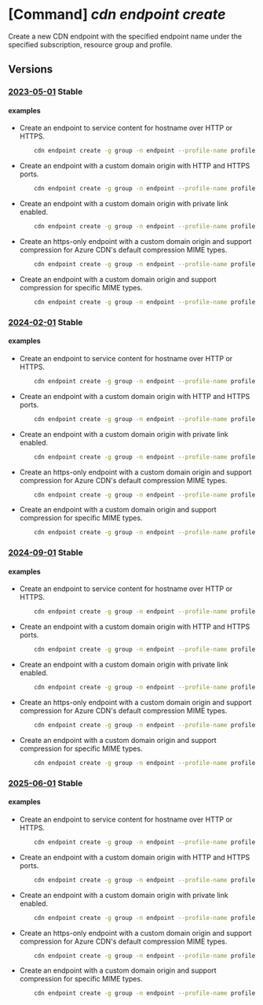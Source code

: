 # [Command] _cdn endpoint create_

Create a new CDN endpoint with the specified endpoint name under the specified subscription, resource group and profile.

## Versions

### [2023-05-01](/Resources/mgmt-plane/L3N1YnNjcmlwdGlvbnMve30vcmVzb3VyY2Vncm91cHMve30vcHJvdmlkZXJzL21pY3Jvc29mdC5jZG4vcHJvZmlsZXMve30vZW5kcG9pbnRzL3t9/2023-05-01.xml) **Stable**

<!-- mgmt-plane /subscriptions/{}/resourcegroups/{}/providers/microsoft.cdn/profiles/{}/endpoints/{} 2023-05-01 -->

#### examples

- Create an endpoint to service content for hostname over HTTP or HTTPS.
    ```bash
        cdn endpoint create -g group -n endpoint --profile-name profile --origin www.example.com
    ```

- Create an endpoint with a custom domain origin with HTTP and HTTPS ports.
    ```bash
        cdn endpoint create -g group -n endpoint --profile-name profile --origin www.example.com 88 4444
    ```

- Create an endpoint with a custom domain origin with private link enabled.
    ```bash
        cdn endpoint create -g group -n endpoint --profile-name profile --origin www.example.com 80 443 /subscriptions/subid/resourcegroups/rg1/providers/Microsoft.Network/privateLinkServices/pls1 eastus "Please approve this request"
    ```

- Create an https-only endpoint with a custom domain origin and support compression for Azure CDN's default compression MIME types.
    ```bash
        cdn endpoint create -g group -n endpoint --profile-name profile --origin www.example.com --no-http --enable-compression
    ```

- Create an endpoint with a custom domain origin and support compression for specific MIME types.
    ```bash
        cdn endpoint create -g group -n endpoint --profile-name profile --origin www.example.com --enable-compression --content-types-to-compress text/plain text/html
    ```

### [2024-02-01](/Resources/mgmt-plane/L3N1YnNjcmlwdGlvbnMve30vcmVzb3VyY2Vncm91cHMve30vcHJvdmlkZXJzL21pY3Jvc29mdC5jZG4vcHJvZmlsZXMve30vZW5kcG9pbnRzL3t9/2024-02-01.xml) **Stable**

<!-- mgmt-plane /subscriptions/{}/resourcegroups/{}/providers/microsoft.cdn/profiles/{}/endpoints/{} 2024-02-01 -->

#### examples

- Create an endpoint to service content for hostname over HTTP or HTTPS.
    ```bash
        cdn endpoint create -g group -n endpoint --profile-name profile --origin www.example.com
    ```

- Create an endpoint with a custom domain origin with HTTP and HTTPS ports.
    ```bash
        cdn endpoint create -g group -n endpoint --profile-name profile --origin www.example.com 88 4444
    ```

- Create an endpoint with a custom domain origin with private link enabled.
    ```bash
        cdn endpoint create -g group -n endpoint --profile-name profile --origin www.example.com 80 443 /subscriptions/subid/resourcegroups/rg1/providers/Microsoft.Network/privateLinkServices/pls1 eastus "Please approve this request"
    ```

- Create an https-only endpoint with a custom domain origin and support compression for Azure CDN's default compression MIME types.
    ```bash
        cdn endpoint create -g group -n endpoint --profile-name profile --origin www.example.com --no-http --enable-compression
    ```

- Create an endpoint with a custom domain origin and support compression for specific MIME types.
    ```bash
        cdn endpoint create -g group -n endpoint --profile-name profile --origin www.example.com --enable-compression --content-types-to-compress text/plain text/html
    ```

### [2024-09-01](/Resources/mgmt-plane/L3N1YnNjcmlwdGlvbnMve30vcmVzb3VyY2Vncm91cHMve30vcHJvdmlkZXJzL21pY3Jvc29mdC5jZG4vcHJvZmlsZXMve30vZW5kcG9pbnRzL3t9/2024-09-01.xml) **Stable**

<!-- mgmt-plane /subscriptions/{}/resourcegroups/{}/providers/microsoft.cdn/profiles/{}/endpoints/{} 2024-09-01 -->

#### examples

- Create an endpoint to service content for hostname over HTTP or HTTPS.
    ```bash
        cdn endpoint create -g group -n endpoint --profile-name profile --origin www.example.com
    ```

- Create an endpoint with a custom domain origin with HTTP and HTTPS ports.
    ```bash
        cdn endpoint create -g group -n endpoint --profile-name profile --origin www.example.com 88 4444
    ```

- Create an endpoint with a custom domain origin with private link enabled.
    ```bash
        cdn endpoint create -g group -n endpoint --profile-name profile --origin www.example.com 80 443 /subscriptions/subid/resourcegroups/rg1/providers/Microsoft.Network/privateLinkServices/pls1 eastus "Please approve this request"
    ```

- Create an https-only endpoint with a custom domain origin and support compression for Azure CDN's default compression MIME types.
    ```bash
        cdn endpoint create -g group -n endpoint --profile-name profile --origin www.example.com --no-http --enable-compression
    ```

- Create an endpoint with a custom domain origin and support compression for specific MIME types.
    ```bash
        cdn endpoint create -g group -n endpoint --profile-name profile --origin www.example.com --enable-compression --content-types-to-compress text/plain text/html
    ```

### [2025-06-01](/Resources/mgmt-plane/L3N1YnNjcmlwdGlvbnMve30vcmVzb3VyY2Vncm91cHMve30vcHJvdmlkZXJzL21pY3Jvc29mdC5jZG4vcHJvZmlsZXMve30vZW5kcG9pbnRzL3t9/2025-06-01.xml) **Stable**

<!-- mgmt-plane /subscriptions/{}/resourcegroups/{}/providers/microsoft.cdn/profiles/{}/endpoints/{} 2025-06-01 -->

#### examples

- Create an endpoint to service content for hostname over HTTP or HTTPS.
    ```bash
        cdn endpoint create -g group -n endpoint --profile-name profile --origin www.example.com
    ```

- Create an endpoint with a custom domain origin with HTTP and HTTPS ports.
    ```bash
        cdn endpoint create -g group -n endpoint --profile-name profile --origin www.example.com 88 4444
    ```

- Create an endpoint with a custom domain origin with private link enabled.
    ```bash
        cdn endpoint create -g group -n endpoint --profile-name profile --origin www.example.com 80 443 /subscriptions/subid/resourcegroups/rg1/providers/Microsoft.Network/privateLinkServices/pls1 eastus "Please approve this request"
    ```

- Create an https-only endpoint with a custom domain origin and support compression for Azure CDN's default compression MIME types.
    ```bash
        cdn endpoint create -g group -n endpoint --profile-name profile --origin www.example.com --no-http --enable-compression
    ```

- Create an endpoint with a custom domain origin and support compression for specific MIME types.
    ```bash
        cdn endpoint create -g group -n endpoint --profile-name profile --origin www.example.com --enable-compression --content-types-to-compress text/plain text/html
    ```
